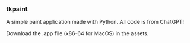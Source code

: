 ### tkpaint
A simple paint application made with Python. All code is from ChatGPT!


Download the .app file (x86-64 for MacOS) in the assets.
